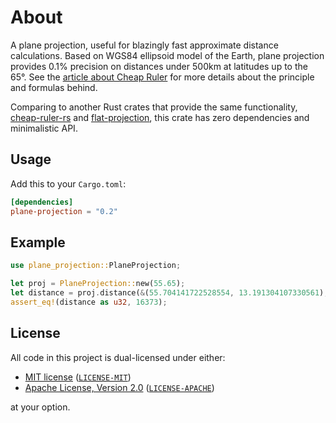 # About

A plane projection, useful for blazingly fast approximate distance calculations.
Based on WGS84 ellipsoid model of the Earth, plane projection provides 0.1% precision
on distances under 500km at latitudes up to the 65°.
See the [article about Cheap Ruler](https://blog.mapbox.com/fast-geodesic-approximations-with-cheap-ruler-106f229ad016)
for more details about the principle and formulas behind.

Comparing to another Rust crates that provide the same functionality,
[cheap-ruler-rs](https://github.com/vipera/cheap-ruler-rs) and [flat-projection](https://github.com/Turbo87/flat-projection-rs),
this crate has zero dependencies and minimalistic API.

## Usage

Add this to your `Cargo.toml`:

```toml
[dependencies]
plane-projection = "0.2"
```

## Example

```rust
use plane_projection::PlaneProjection;

let proj = PlaneProjection::new(55.65);
let distance = proj.distance(&(55.704141722528554, 13.191304107330561), &(55.60330902847681, 13.001973666557435));
assert_eq!(distance as u32, 16373);
```

## License

All code in this project is dual-licensed under either:

- [MIT license](https://opensource.org/licenses/MIT) ([`LICENSE-MIT`](LICENSE-MIT))
- [Apache License, Version 2.0](https://www.apache.org/licenses/LICENSE-2.0) ([`LICENSE-APACHE`](LICENSE-APACHE))

at your option.
